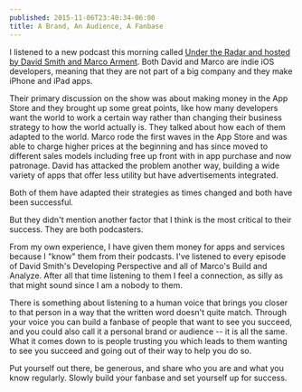 ```yaml
---
published: 2015-11-06T23:40:34-06:00
title: A Brand, An Audience, A Fanbase
---
```

I listened to a new podcast this morning called [Under the Radar and hosted by David Smith and Marco Arment](http://www.relay.fm/radar). Both David and Marco are indie iOS developers, meaning that they are not part of a big company and they make iPhone and iPad apps.

Their primary discussion on the show was about making money in the App Store and they brought up some great points, like how many developers want the world to work a certain way rather than changing their business strategy to how the world actually is. They talked about how each of them adapted to the world. Marco rode the first waves in the App Store and was able to charge higher prices at the beginning and has since moved to different sales models including free up front with in app purchase and now patronage. David has attacked the problem another way, building a wide variety of apps that offer less utility but have advertisements integrated.

Both of them have adapted their strategies as times changed and both have been successful.

But they didn't mention another factor that I think is the most critical to their success. They are both podcasters.

From my own experience, I have given them money for apps and services because I "know" them from their podcasts. I've listened to every episode of David Smith's Developing Perspective and all of Marco's Build and Analyze. After all that time listening to them I feel a connection, as silly as that might sound since I am a nobody to them.

There is something about listening to a human voice that brings you closer to that person in a way that the written word doesn't quite match. Through your voice you can build a fanbase of people that want to see you succeed, and you could also call it a personal brand or audience -- it is all the same. What it comes down to is people trusting you which leads to them wanting to see you succeed and going out of their way to help you do so.

Put yourself out there, be generous, and share who you are and what you know regularly. Slowly build your fanbase and set yourself up for success.